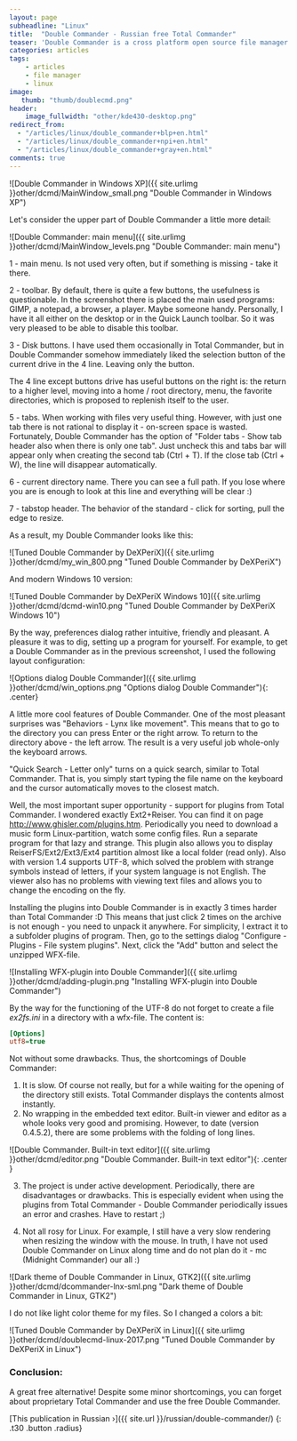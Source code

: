 ```yaml
---
layout: page
subheadline: "Linux"
title:  "Double Commander - Russian free Total Commander"
teaser: 'Double Commander is a cross platform open source file manager with two panels side by side. It is inspired by Total Commander and features some new ideas. It is written in Lazarus - some people think that pascal is a language for learning only. But on the other side, it is possible to easily implement support for plugins from Total Commander, a little speed up development and give the user a choice of libraries to display the user interface (QT or GTK - is relevant only for Linux).'
categories: articles
tags:
    - articles
    - file manager
    - linux
image:
   thumb: "thumb/doublecmd.png"
header:
    image_fullwidth: "other/kde430-desktop.png"
redirect_from:
  - "/articles/linux/double_commander+blp+en.html"
  - "/articles/linux/double_commander+npi+en.html"
  - "/articles/linux/double_commander+gray+en.html"
comments: true
---
```


![Double Commander in Windows XP]({{ site.urlimg }}other/dcmd/MainWindow_small.png "Double Commander in Windows XP")



Let's consider the upper part of Double Commander a little more detail:

![Double Commander: main menu]({{ site.urlimg }}other/dcmd/MainWindow_levels.png "Double Commander: main menu")


1 - main menu. Is not used very often, but if something is missing - take it there.

2 - toolbar. By default, there is quite a few buttons, the usefulness is questionable. In the screenshot there is placed the main used programs: GIMP, a notepad, a browser, a player. Maybe someone handy. Personally, I have it all either on the desktop or in the Quick Launch toolbar. So it was very pleased to be able to disable this toolbar.

3 - Disk buttons. I have used them occasionally in Total Commander, but in Double Commander somehow immediately liked the selection button of the current drive in the 4 line. Leaving only the button.

The 4 line except buttons drive has useful buttons on the right is: the return to a higher level, moving into a home / root directory, menu, the favorite directories, which is proposed to replenish itself to the user.

5 - tabs. When working with files very useful thing. However, with just one tab there is not rational to display it - on-screen space is wasted. Fortunately, Double Commander has the option of "Folder tabs - Show tab header also when there is only one tab". Just uncheck this and tabs bar will appear only when creating the second tab (Ctrl + T). If the close tab (Ctrl + W), the line will disappear automatically.

6 - current directory name. There you can see a full path. If you lose where you are is enough to look at this line and everything will be clear :)

7 - tabstop header. The behavior of the standard - click for sorting, pull the edge to resize.

As a result, my Double Commander looks like this:

![Tuned Double Commander by DeXPeriX]({{ site.urlimg }}other/dcmd/my_win_800.png "Tuned Double Commander by DeXPeriX")

And modern Windows 10 version:

![Tuned Double Commander by DeXPeriX Windows 10]({{ site.urlimg }}other/dcmd/dcmd-win10.png "Tuned Double Commander by DeXPeriX Windows 10")


By the way, preferences dialog rather intuitive, friendly and pleasant. A pleasure it was to dig, setting up a program for yourself. For example, to get a Double Commander as in the previous screenshot, I used the following layout configuration:

![Options dialog Double Commander]({{ site.urlimg }}other/dcmd/win_options.png "Options dialog Double Commander"){: .center}


A little more cool features of Double Commander. One of the most pleasant surprises was "Behaviors - Lynx like movement". This means that to go to the directory you can press Enter or the right arrow. To return to the directory above - the left arrow. The result is a very useful job whole-only the keyboard arrows.

"Quick Search - Letter only" turns on a quick search, similar to Total Commander. That is, you simply start typing the file name on the keyboard and the cursor automatically moves to the closest match.

Well, the most important super opportunity - support for plugins from Total Commander. I wondered exactly Ext2+Reiser. You can find it on page http://www.ghisler.com/plugins.htm. Periodically you need to download a music form Linux-partition, watch some config files. Run a separate program for that lazy and strange. This plugin also allows you to display ReiserFS/Ext2/Ext3/Ext4 partition almost like a local folder (read only). Also with version 1.4 supports UTF-8, which solved the problem with strange symbols instead of letters, if your system language is not English. The viewer also has no problems with viewing text files and allows you to change the encoding on the fly.


Installing the plugins into Double Commander is in exactly 3 times harder than Total Commander :D  This means that just click 2 times on the archive is not enough - you need to unpack it anywhere. For simplicity, I extract it to a subfolder plugins of program. Then, go to the settings dialog "Configure - Plugins - File system plugins". Next, click the "Add" button and select the unzipped WFX-file.

![Installing WFX-plugin into Double Commander]({{ site.urlimg }}other/dcmd/adding-plugin.png "Installing WFX-plugin into Double Commander")


By the way for the functioning of the UTF-8 do not forget to create a file *ex2fs.ini* in a directory with a wfx-file. The content is:

```ini
[Options]
utf8=true
```

Not without some drawbacks. Thus, the shortcomings of Double Commander: 

1. It is slow. Of course not really, but for a while waiting for the opening of the directory still exists. Total Commander displays the contents almost instantly. 
2. No wrapping in the embedded text editor. Built-in viewer and editor as a whole looks very good and promising. However, to date (version 0.4.5.2), there are some problems with the folding of long lines.

![Double Commander. Built-in text editor]({{ site.urlimg }}other/dcmd/editor.png "Double Commander. Built-in text editor"){: .center }


3. The project is under active development. Periodically, there are disadvantages or drawbacks. This is especially evident when using the plugins from Total Commander - Double Commander periodically issues an error and crashes. Have to restart ;)

4. Not all rosy for Linux. For example, I still have a very slow rendering when resizing the window with the mouse. In truth, I have not used Double Commander on Linux along time and do not plan do it - mc (Midnight Commander) our all :)

![Dark theme of Double Commander in Linux, GTK2]({{ site.urlimg }}other/dcmd/dcommander-lnx-sml.png "Dark theme of Double Commander in Linux, GTK2")


I do not like light color theme for my files. So I changed a colors a bit:

![Tuned Double Commander by DeXPeriX in Linux]({{ site.urlimg }}other/dcmd/doublecmd-linux-2017.png "Tuned Double Commander by DeXPeriX in Linux")


### Conclusion:

A great free alternative! Despite some minor shortcomings, you can forget about proprietary Total Commander and use the free Double Commander.


[This publication in Russian ›]({{ site.url }}/russian/double-commander/)
{: .t30 .button .radius}
